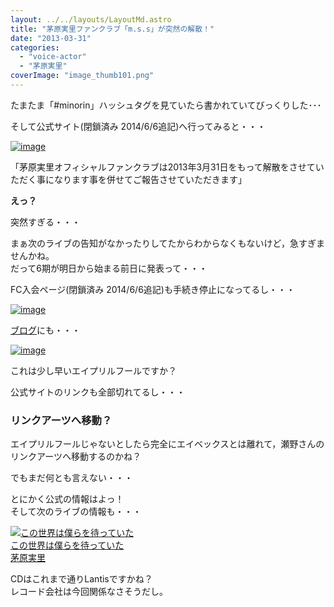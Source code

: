 ```yaml
---
layout: ../../layouts/LayoutMd.astro
title: "茅原実里ファンクラブ「m.s.s」が突然の解散！"
date: "2013-03-31"
categories: 
  - "voice-actor"
  - "茅原実里"
coverImage: "image_thumb101.png"
---
```


たまたま「#minorin」ハッシュタグを見ていたら書かれていてびっくりした･･･

そして公式サイト(閉鎖済み 2014/6/6追記)へ行ってみると・・・

[![image](images/image_thumb10.png "image")](//mizuka123.net/wp-content/uploads/2013/03/image10.png)

「茅原実里オフィシャルファンクラブは2013年3月31日をもって解散をさせていただく事になります事を併せてご報告させていただきます」

**えっ？**

突然すぎる・・・

まぁ次のライブの告知がなかったりしてたからわからなくもないけど，急すぎませんかね。  
だって6期が明日から始まる前日に発表って・・・

FC入会ページ(閉鎖済み 2014/6/6追記)も手続き停止になってるし・・・

[![image](images/image_thumb11.png "image")](//mizuka123.net/wp-content/uploads/2013/03/image11.png)

[ブログ](http://minorhythm.jugem.jp/)にも・・・

[![image](images/image_thumb12.png "image")](//mizuka123.net/wp-content/uploads/2013/03/image12.png)

これは少し早いエイプリルフールですか？

公式サイトのリンクも全部切れてるし・・・

### リンクアーツへ移動？

エイプリルフールじゃないとしたら完全にエイベックスとは離れて，瀬野さんのリンクアーツへ移動するのかね？

でもまだ何とも言えない・・・

とにかく公式の情報はよっ！  
そして次のライブの情報も・・・

[![この世界は僕らを待っていた](images/no-image-no-ciu._AA160_.gif)  
この世界は僕らを待っていた  
茅原実里](https://www.amazon.co.jp/exec/obidos/ASIN/B00BEZSJZI/mizuka123-22/ref=nosim)

CDはこれまで通りLantisですかね？  
レコード会社は今回関係なさそうだし。
